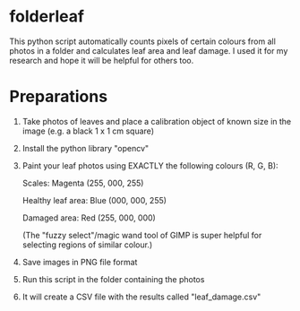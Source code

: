 # folderleaf
This python script automatically counts pixels of certain colours from all photos in a folder and calculates leaf area and leaf damage.
I used it for my research and hope it will be helpful for others too.

# Preparations
 1. Take photos of leaves and place a calibration object of known size in the image (e.g. a black 1 x 1 cm square)
 1. Install the python library "opencv"
 2. Paint your leaf photos using EXACTLY the following colours (R, G, B):
 
       Scales:             Magenta (255, 000, 255)
       
       Healthy leaf area:  Blue    (000, 000, 255)
       
       Damaged area:       Red     (255, 000, 000)
       
       (The "fuzzy select"/magic wand tool of GIMP is super helpful for selecting regions of similar colour.)
       
 3. Save images in PNG file format
 4. Run this script in the folder containing the photos
 5. It will create a CSV file with the results called "leaf_damage.csv"
